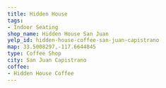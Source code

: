 ```yaml
---
title: Hidden House
tags:
- Indoor Seating
shop_name: Hidden House San Juan
yelp_id: hidden-house-coffee-san-juan-capistrano
map: 33.5008297,-117.6644845
type: Coffee Shop
city: San Juan Capistrano
coffee:
- Hidden House Coffee
---
```


